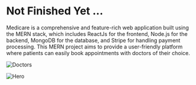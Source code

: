 # Not Finished Yet ...

Medicare is a comprehensive and feature-rich web application built using the MERN stack, which includes ReactJs for the frontend, Node.js for the backend, MongoDB for the database, and Stripe for handling payment processing. This MERN project aims to provide a user-friendly platform where patients can easily book appointments with doctors of their choice.


![Doctors](https://github.com/MohamedBoukthir/Doctor-Appointment-Booking-MERN-Stack/assets/124532428/db8552ba-4542-4be4-915a-7f54f8964bf3)


![Hero](https://github.com/MohamedBoukthir/Doctor-Appointment-Booking-MERN-Stack/assets/124532428/4a80f4e8-6bfc-48de-be26-99250067d161)
